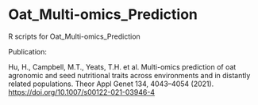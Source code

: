 # Oat_Multi-omics_Prediction
R scripts for Oat_Multi-omics_Prediction

Publication:

Hu, H., Campbell, M.T., Yeats, T.H. et al. Multi-omics prediction of oat agronomic and seed nutritional traits across environments and in distantly related populations. Theor Appl Genet 134, 4043–4054 (2021). https://doi.org/10.1007/s00122-021-03946-4

